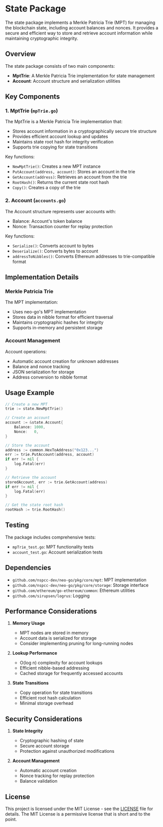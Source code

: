 # State Package

The state package implements a Merkle Patricia Trie (MPT) for managing the blockchain state, including account balances and nonces. It provides a secure and efficient way to store and retrieve account information while maintaining cryptographic integrity.

## Overview

The state package consists of two main components:
- **MptTrie**: A Merkle Patricia Trie implementation for state management
- **Account**: Account structure and serialization utilities

## Key Components

### 1. MptTrie (`mpTrie.go`)

The MptTrie is a Merkle Patricia Trie implementation that:
- Stores account information in a cryptographically secure trie structure
- Provides efficient account lookup and updates
- Maintains state root hash for integrity verification
- Supports trie copying for state transitions

Key functions:
- `NewMptTrie()`: Creates a new MPT instance
- `PutAccount(address, account)`: Stores an account in the trie
- `GetAccount(address)`: Retrieves an account from the trie
- `RootHash()`: Returns the current state root hash
- `Copy()`: Creates a copy of the trie

### 2. Account (`accounts.go`)

The Account structure represents user accounts with:
- Balance: Account's token balance
- Nonce: Transaction counter for replay protection

Key functions:
- `Serialize()`: Converts account to bytes
- `Deserialize()`: Converts bytes to account
- `addressToNibbles()`: Converts Ethereum addresses to trie-compatible format

## Implementation Details

### Merkle Patricia Trie

The MPT implementation:
- Uses neo-go's MPT implementation
- Stores data in nibble format for efficient traversal
- Maintains cryptographic hashes for integrity
- Supports in-memory and persistent storage

### Account Management

Account operations:
- Automatic account creation for unknown addresses
- Balance and nonce tracking
- JSON serialization for storage
- Address conversion to nibble format

## Usage Example

```go
// Create a new MPT
trie := state.NewMptTrie()

// Create an account
account := &state.Account{
    Balance: 1000,
    Nonce:   0,
}

// Store the account
address := common.HexToAddress("0x123...")
err := trie.PutAccount(address, account)
if err != nil {
    log.Fatal(err)
}

// Retrieve the account
storedAccount, err := trie.GetAccount(address)
if err != nil {
    log.Fatal(err)
}

// Get the state root hash
rootHash := trie.RootHash()
```

## Testing

The package includes comprehensive tests:
- `mpTrie_test.go`: MPT functionality tests
- `account_test.go`: Account serialization tests

## Dependencies

- `github.com/nspcc-dev/neo-go/pkg/core/mpt`: MPT implementation
- `github.com/nspcc-dev/neo-go/pkg/core/storage`: Storage interface
- `github.com/ethereum/go-ethereum/common`: Ethereum utilities
- `github.com/sirupsen/logrus`: Logging

## Performance Considerations

1. **Memory Usage**
   - MPT nodes are stored in memory
   - Account data is serialized for storage
   - Consider implementing pruning for long-running nodes

2. **Lookup Performance**
   - O(log n) complexity for account lookups
   - Efficient nibble-based addressing
   - Cached storage for frequently accessed accounts

3. **State Transitions**
   - Copy operation for state transitions
   - Efficient root hash calculation
   - Minimal storage overhead

## Security Considerations

1. **State Integrity**
   - Cryptographic hashing of state
   - Secure account storage
   - Protection against unauthorized modifications

2. **Account Management**
   - Automatic account creation
   - Nonce tracking for replay protection
   - Balance validation
 
## License
This project is licensed under the MIT License - see the [LICENSE](../LICENSE) file for details. The MIT License is a permissive license that is short and to the point.